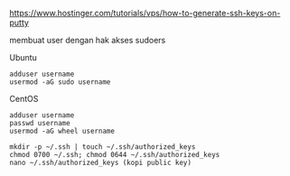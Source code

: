 https://www.hostinger.com/tutorials/vps/how-to-generate-ssh-keys-on-putty  

membuat user dengan hak akses sudoers

Ubuntu  

```
adduser username
usermod -aG sudo username
```

CentOS

```
adduser username
passwd username
usermod -aG wheel username
```

```
mkdir -p ~/.ssh | touch ~/.ssh/authorized_keys  
chmod 0700 ~/.ssh; chmod 0644 ~/.ssh/authorized_keys  
nano ~/.ssh/authorized_keys (kopi public key)  
```

